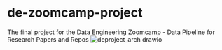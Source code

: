 # de-zoomcamp-project
The final project for the Data Engineering Zoomcamp - Data Pipeline for Research Papers and Repos
![deproject_arch drawio](https://user-images.githubusercontent.com/17692760/228347236-4e20b3c4-e422-449b-a3d3-a4fa4fe01b16.png)
